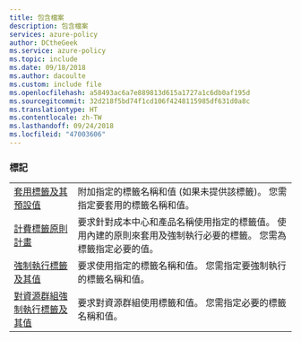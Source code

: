 ```yaml
---
title: 包含檔案
description: 包含檔案
services: azure-policy
author: DCtheGeek
ms.service: azure-policy
ms.topic: include
ms.date: 09/18/2018
ms.author: dacoulte
ms.custom: include file
ms.openlocfilehash: a58493ac6a7e889813d615a1727a1c6db0af195d
ms.sourcegitcommit: 32d218f5bd74f1cd106f4248115985df631d0a8c
ms.translationtype: HT
ms.contentlocale: zh-TW
ms.lasthandoff: 09/24/2018
ms.locfileid: "47003606"
---
```

### <a name="tags"></a>標記

|  |  |
|---------|---------|
| [套用標籤及其預設值](../articles/governance/policy/samples/apply-tag-def-val.md) | 附加指定的標籤名稱和值 (如果未提供該標籤)。 您需指定要套用的標籤名稱和值。  |
| [計費標籤原則計畫](../articles/governance/policy/samples/billing-tags-policy-init.md) | 要求針對成本中心和產品名稱使用指定的標籤值。 使用內建的原則來套用及強制執行必要的標籤。 您需為標籤指定必要的值。  |
| [強制執行標籤及其值](../articles/governance/policy/samples/enforce-tag-val.md) | 要求使用指定的標籤名稱和值。 您需指定要強制執行的標籤名稱和值。  |
| [對資源群組強制執行標籤及其值](../articles/governance/policy/samples/enforce-tag-rg.md) | 要求對資源群組使用標籤和值。 您需指定必要的標籤名稱和值。  |